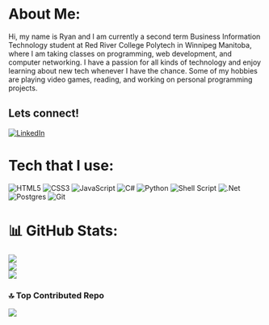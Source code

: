 # About Me:
Hi, my name is Ryan and I am currently a second term Business Information Technology student at Red River College Polytech in Winnipeg Manitoba, where I am taking classes on programming, web development, and computer networking. I have a passion for all kinds of technology and enjoy learning about new tech whenever I have the chance. Some of my hobbies are playing video games, reading, and working on personal programming projects. 


## Lets connect!
[![LinkedIn](https://img.shields.io/badge/LinkedIn-%230077B5.svg?logo=linkedin&logoColor=white)](https://linkedin.com/in/www.linkedin.com/in/ryan-steffan) 

# Tech that I use:
![HTML5](https://img.shields.io/badge/html5-%23E34F26.svg?style=for-the-badge&logo=html5&logoColor=white) ![CSS3](https://img.shields.io/badge/css3-%231572B6.svg?style=for-the-badge&logo=css3&logoColor=white) ![JavaScript](https://img.shields.io/badge/javascript-%23323330.svg?style=for-the-badge&logo=javascript&logoColor=%23F7DF1E) ![C#](https://img.shields.io/badge/c%23-%23239120.svg?style=for-the-badge&logo=csharp&logoColor=white) ![Python](https://img.shields.io/badge/python-3670A0?style=for-the-badge&logo=python&logoColor=ffdd54) ![Shell Script](https://img.shields.io/badge/shell_script-%23121011.svg?style=for-the-badge&logo=gnu-bash&logoColor=white) ![.Net](https://img.shields.io/badge/.NET-5C2D91?style=for-the-badge&logo=.net&logoColor=white) ![Postgres](https://img.shields.io/badge/postgres-%23316192.svg?style=for-the-badge&logo=postgresql&logoColor=white) ![Git](https://img.shields.io/badge/git-%23F05033.svg?style=for-the-badge&logo=git&logoColor=white)
# 📊 GitHub Stats:
![](https://github-readme-stats.vercel.app/api?username=TheTurnnip&theme=monokai&hide_border=false&include_all_commits=true&count_private=true)<br/>
![](https://github-readme-streak-stats.herokuapp.com/?user=TheTurnnip&theme=monokai&hide_border=false)<br/>
![](https://github-readme-stats.vercel.app/api/top-langs/?username=TheTurnnip&theme=monokai&hide_border=false&include_all_commits=true&count_private=true&layout=compact)

### 🔝 Top Contributed Repo
![](https://github-contributor-stats.vercel.app/api?username=TheTurnnip&limit=5&theme=monokai&combine_all_yearly_contributions=true)

<!-- Proudly created with GPRM ( https://gprm.itsvg.in ) -->
